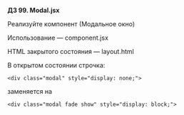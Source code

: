 **ДЗ 99. Modal.jsx**

Реализуйте компонент <Modal> (Модальное окно)

Использование — component.jsx

HTML закрытого состояния — layout.html

В открытом состоянии строчка: 
```
<div class="modal" style="display: none;">
```
 заменяется на 

```
<div class="modal fade show" style="display: block;">
```
